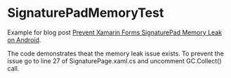 # SignaturePadMemoryTest
Example for blog post [Prevent Xamarin Forms SignaturePad Memory Leak on Android](https://markolazic.com/prevent-xamarin-forms-signaturepad-memory-leak-android/).

The code demonstrates theat the memory leak issue exists. To prevent the issue go to line 27 of SignaturePage.xaml.cs and uncomment GC.Collect() call.